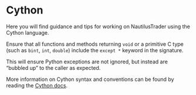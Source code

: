 # Cython

Here you will find guidance and tips for working on NautilusTrader using the Cython language.

Ensure that all functions and methods returning `void` or a primitive C type (such as `bint`, `int`, `double`) include the `except *` keyword in the signature.

This will ensure Python exceptions are not ignored, but instead are “bubbled up” to the caller as expected.

More information on Cython syntax and conventions can be found by reading the [Cython docs](https://cython.readthedocs.io/en/latest/index.html).
